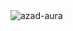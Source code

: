 <!-- C:\Users\MY PC\Documents\GitHub\brandy1335\README.md -->

<!-- <picture>
  <source media="(prefers-color-scheme: dark)" srcset="https://raw.githubusercontent.com/tobiasmeyhoefer/tobiasmeyhoefer/output/github-snake-dark.svg" />
  <source media="(prefers-color-scheme: light)" srcset="https://raw.githubusercontent.com/tobiasmeyhoefer/tobiasmeyhoefer/output/github-snake.svg" />
  <img alt="github-snake" src="https://raw.githubusercontent.com/tobiasmeyhoefer/tobiasmeyhoefer/output/github-snake.svg" />
</picture> -->
<picture>
  <source media="(prefers-color-scheme: dark)" srcset="https://raw.githubusercontent.com/brandy1335/brandy1335/output/azad-aura.svg" />
  <source media="(prefers-color-scheme: light)" srcset="https://raw.githubusercontent.com/brandy1335/brandy1335/output/azad-aura.svg" />
  <img alt="azad-aura" src="https://raw.githubusercontent.com/brandy1335/brandy1335/output/azad-aura.svg" />
</picture>
